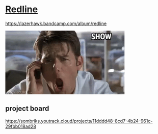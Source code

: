 # [Redline](https://github.com/sombriks/redline)

https://lazerhawk.bandcamp.com/album/redline

![jerry-maguire-show-me-the-money.gif](docs%2Fjerry-maguire-show-me-the-money.gif)

## project board

https://sombriks.youtrack.cloud/projects/11dddd48-8cd7-4b24-961c-29fbb018ad28
